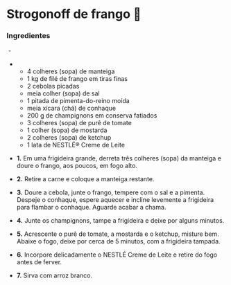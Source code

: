 # Strogonoff de frango :chicken:

### Ingredientes

​          -         

- - 4 colheres (sopa) de manteiga
  - 1 kg de filé de frango em tiras finas
  - 2 cebolas picadas
  - meia colher (sopa) de sal
  - 1 pitada de pimenta-do-reino moída
  - meia xícara (chá) de conhaque
  - 200 g de champignons em conserva fatiados
  - 3 colheres (sopa) de purê de tomate
  - 1 colher (sopa) de mostarda
  - 2 colheres (sopa) de ketchup
  - 1 lata de NESTLÉ® Creme de Leite



- **1.** Em uma frigideira grande, derreta três colheres (sopa) da manteiga e doure o frango, aos poucos, em fogo alto.
- **2.** Retire a carne e coloque a manteiga restante.
- **3.** Doure a cebola, junte o frango, tempere com o sal e a pimenta. Despeje o conhaque, espere aquecer e incline levemente a frigideira para flambar o conhaque. Aguarde acabar a chama.
- **4.** Junte os champignons, tampe a frigideira e deixe por alguns minutos.                              
- **5.** Acrescente o purê de tomate, a mostarda e o ketchup, misture bem. Abaixe o fogo, deixe por cerca de 5 minutos, com a frigideira tampada.
- **6.** Incorpore delicadamente o NESTLÉ Creme de Leite e retire do fogo antes de ferver.
- **7.** Sirva com arroz branco.

## 





